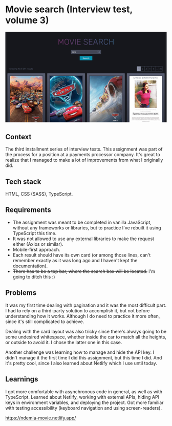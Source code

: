 # Movie search (Interview test, volume 3)

![Image of the search movie website](https://github.com/ndemia/demia.me/blob/main/assets/images/movie_x2.png)

## Context
The third installment series of interview tests. This assignment was part of the process for a position at a payments processor company. It's great to realize that I managed to make a lot of improvements from what I originally did.

## Tech stack
HTML, CSS (SASS), TypeScript.

## Requirements
- The assignment was meant to be completed in vanilla JavaScript, without any frameworks or libraries, but to practice I've rebuilt it using TypeScript this time.
- It was not allowed to use any external libraries to make the request either (Axios or similar).
- Mobile-first approach.
- Each result should have its own card (or among those lines, can't remember exactly as it was long ago and I haven't kept the documentation).
- ~~There has to be a top bar, where the search box will be located.~~ I'm going to ditch this :)

## Problems
It was my first time dealing with pagination and it was the most difficult part. I had to rely on a third-party solution to accomplish it, but not before understanding how it works. Although I do need to practice it more often, since it's still complicated to achieve.

Dealing with the card layout was also tricky since there's always going to be some undesired whitespace, whether inside the car to match all the heights, or outside to avoid it. I chose the latter one in this case.

Another challenge was learning how to manage and hide the API key. I didn't manage it the first time I did this assignment, but this time I did. And it's pretty cool, since I also learned about Netlify which I use until today.

## Learnings
I got more comfortable with asynchronous code in general, as well as with TypeScript. Learned about Netlify, working with external APIs, hiding API keys in environment variables, and deploying the project. Got more familiar with testing accessibility (keyboard navigation and using screen-readers). 

https://ndemia-movie.netlify.app/
